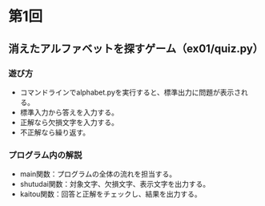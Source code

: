 # 第1回
## 消えたアルファベットを探すゲーム（ex01/quiz.py）
### 遊び方
* コマンドラインでalphabet.pyを実行すると、標準出力に問題が表示される。
* 標準入力から答えを入力する。
* 正解なら欠損文字を入力する。
* 不正解なら繰り返す。
### プログラム内の解説
* main関数：プログラムの全体の流れを担当する。
* shutudai関数：対象文字、欠損文字、表示文字を出力する。
* kaitou関数：回答と正解をチェックし、結果を出力する。
